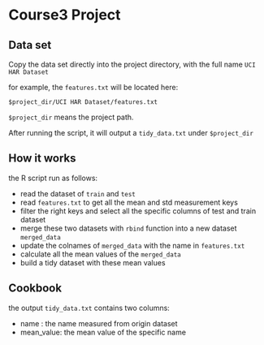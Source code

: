 # Course3 Project

## Data set

Copy the data set directly into the project directory, with the full name `UCI HAR Dataset`

for example, the `features.txt` will be located here:

```
$project_dir/UCI HAR Dataset/features.txt
```

`$project_dir` means the project path.

After running the script, it will output a `tidy_data.txt` under `$project_dir`

## How it works

the R script run as follows:

* read the dataset of `train` and `test`
* read `features.txt` to get all the mean and std measurement keys
* filter the right keys and select all the specific columns of test and train dataset
* merge these two datasets with `rbind` function into a new dataset `merged_data`
* update the colnames of `merged_data` with the name in `features.txt`
* calculate all the mean values of the `merged_data`
* build a tidy dataset with these mean values

## Cookbook

the output `tidy_data.txt` contains two columns:

* name : the name measured from origin dataset
* mean_value: the mean value of the specific name 